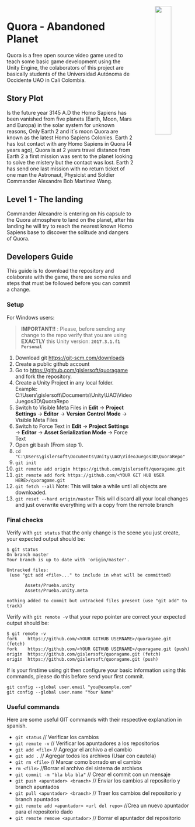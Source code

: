 <img align="right" src="https://github.com/gislersoft/quoragame/blob/master/quora-logo.png" width="30%" height="30%" style="text-align:center">

# Quora - Abandoned Planet

Quora is a free open source video game used to teach some basic game development using the Unity Engine, the colaborators of this project are basically students of the Universidad Autónoma de Occidente UAO in Cali Colombia.

## Story Plot

Is the future year 3145 A.D the Homo Sapiens has been vanished from five planets (Earth, Moon, Mars and Europa) in the solar system for unknown reasons, Only Earth 2 and it´s moon Quora are known as the latest Homo Sapiens Colonies. Earth 2 has lost contact with any Homo Sapiens in Quora (4 years ago),  Quora is at 2 years travel distance from Earth 2 a first mission was sent to the planet looking to solve the mistery but the contact was lost. Earth 2 has send one last mission with no return ticket of one man the Astronaut, Physicist and Soldier Commander Alexandre Bob Martinez Wang.

## Level 1 - The landing

Commander Alexandre is entering on his capsule to the Quora atmosphere to land on the planet, after his landing he will try to reach the nearest known Homo Sapiens base to discover the solitude and dangers of Quora.

## Developers Guide

This guide is to download the repository and colaborate with the game, there are some rules and steps that must be followed before you can commit a change.

### Setup

For Windows users:

> **IMPORTANT!!** : Please, before sending any change to the repo verify that you are using **EXACTLY** this Unity version: **``` 2017.3.1.f1 Personal ```**

1. Download git https://git-scm.com/downloads
2. Create a public github account
3. Go to https://github.com/gislersoft/quoragame and fork the repository.
4. Create a Unity Project in any local folder. Example: C:\Users\gislersoft\Documents\Unity\UAO\VideoJuegos3D\QuoraRepo
5. Switch to Visible Meta Files in **Edit** → **Project Settings** → **Editor** → **Version Control Mode** → Visible Meta Files
6. Switch to Force Text in **Edit** → **Project Settings** → **Editor** → **Asset Serialization Mode** → Force Text
7. Open git bash (From step 1).
8. ``` cd "C:\Users\gislersoft\Documents\Unity\UAO\VideoJuegos3D\QuoraRepo" ```
9. ``` git init ```
10. ``` git remote add origin https://github.com/gislersoft/quoragame.git ```
11. ``` git remote add fork https://github.com/<YOUR GIT HUB USER HERE>/quoragame.git ```
12. ``` git fetch --all ``` Note: This will take a while until all objects are downloaded.
13. ``` git reset --hard origin/master ``` This will discard all your local changes and just overwrite everything with a copy from the remote branch

### Final checks

Verify with  ``` git status ``` that the only change is the scene you just create, your expected output should be:

 ``` 
$ git status
On branch master
Your branch is up to date with 'origin/master'.

Untracked files:
  (use "git add <file>..." to include in what will be committed)

        Assets/Prueba.unity
        Assets/Prueba.unity.meta

nothing added to commit but untracked files present (use "git add" to track)
 ``` 
 
 Verify with ```git remote -v``` that your repo pointer are correct your expected output should be:
 
  ``` 
 $ git remote -v
fork    https://github.com/<YOUR GITHUB USERNAME>/quoragame.git (fetch)
fork    https://github.com/<YOUR GITHUB USERNAME>/quoragame.git (push)
origin  https://github.com/gislersoft/quoragame.git (fetch)
origin  https://github.com/gislersoft/quoragame.git (push)
 ``` 

 If is your firstime using git then configure your basic information using this commands, please do this before send your first commit.

  ``` 
  git config --global user.email "you@example.com"
  git config --global user.name "Your Name"
  ``` 

### Useful commands

Here are some useful GIT commands with their respective explanation in spanish.

- ```git status``` // Verificar los cambios
- ```git remote -v``` // Verificar los apuntadores a los repositorios
- ```git add <file>``` // Agregar el archivo a el cambio
- ```git add .``` // Agregar todos los archivos (Usar con cautela)
- ```git rm <file>``` // Marcar como borrado en el cambio
- ```rm <file>``` //Borrar el archivo del sistema de archivos
- ```git commit -m "bla bla bla"``` // Crear el commit con un mensaje
- ```git push <apuntador> <branch>``` // Enviar los cambios al repositorio y branch apuntados
- ```git pull <apuntador> <branch>``` // Traer los cambios del repositorio y branch apuntados
- ```git remote add <apuntador> <url del repo>``` //Crea un nuevo apuntador para el repositorio dado
- ```git remote remove <apuntador>``` // Borrar el apuntador del repositorio
